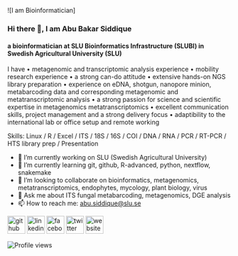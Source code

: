 ![I am Bioinformatician]
### Hi there 👋, I am Abu Bakar Siddique
#### a bioinformatician at SLU Bioinformatics Infrastructure (SLUBI) in Swedish Agricultural University (SLU)

I have • metagenomic and transcriptomic analysis experience • mobility research experience • a strong can-do attitude • extensive hands-on NGS library preparation • experience on eDNA, shotgun, nanopore minion, metabarcoding data and corresponding metagenomic and metatranscriptomic analysis • a strong passion for science and scientific expertise in metagenomics metatranscriptomics • excellent communication skills, project management and a strong delivery focus • adaptibility to the international lab or office setup and remote working

Skills: Linux / R / Excel / ITS / 18S / 16S / COI / DNA /  RNA / PCR / RT-PCR / HTS library prep / Presentation

- 🔭 I’m currently working on SLU (Swedish Agricultural University) 
- 🌱 I’m currently learning git, github, R-advanced, python, nextflow, snakemake 
- 👯 I’m looking to collaborate on bioinformatics, metagenomics, metatranscriptomics, endophytes, mycology, plant biology, virus 
- 💬 Ask me about ITS fungal metabarcoding, metagenomics, DGE analysis 
- 📫 How to reach me: abu.siddique@slu.se 


[<img src='https://cdn.jsdelivr.net/npm/simple-icons@3.0.1/icons/github.svg' alt='github' height='40'>](https://github.com/abu85)  [<img src='https://cdn.jsdelivr.net/npm/simple-icons@3.0.1/icons/linkedin.svg' alt='linkedin' height='40'>](https://www.linkedin.com/in/abu-bakar-siddique-11541861/)  [<img src='https://cdn.jsdelivr.net/npm/simple-icons@3.0.1/icons/facebook.svg' alt='facebook' height='40'>](https://www.facebook.com/a.b.s.biplob)  [<img src='https://cdn.jsdelivr.net/npm/simple-icons@3.0.1/icons/twitter.svg' alt='twitter' height='40'>](https://twitter.com/absiddique85)  [<img src='https://cdn.jsdelivr.net/npm/simple-icons@3.0.1/icons/icloud.svg' alt='website' height='40'>](https://sites.google.com/view/abubsiddique/home)  

![Profile views](https://gpvc.arturio.dev/abu85)  
